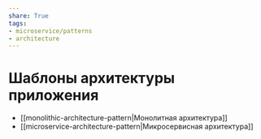 ```yaml
---
share: True
tags: 
- microservice/patterns
- architecture
---
```

# Шаблоны архитектуры приложения
+ [[monolithic-architecture-pattern|Монолитная архитектура]]
+ [[microservice-architecture-pattern|Микросервисная архитектура]]